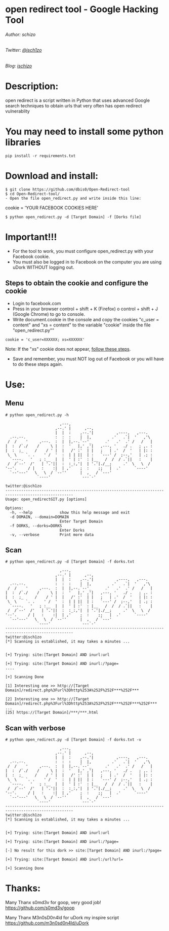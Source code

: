 # open redirect tool - Google Hacking Tool

###### Author: schizo
###### Twitter: [@isch1zo](https://twitter.com/isch1zo)
###### Blog: [ischizo](https://ischizo.com/)

# Description:

open redirect is a script written in Python that uses advanced Google search techniques to obtain urls that very often has open redirect vulnerablity

# You may need to install some python libraries
```
pip install -r requirements.txt
```

# Download and install:
```
$ git clone https://github.com/dbis0/Open-Redirect-tool
$ cd Open-Redirect-tool/
- Open the file open_redirect.py and write inside this line:
```
cookie = 'YOUR FACEBOOK COOKIES HERE'
```
$ python open_redirect.py -d [Target Domain] -f [Dorks file]
```
# Important!!!
- For the tool to work, you must configure open_redirect.py with your Facebook cookie.
- You must also be logged in to Facebook on the computer you are using uDork WITHOUT logging out.

## Steps to obtain the cookie and configure the cookie
- Login to facebook.com
- Press in your browser control + shift + K (Firefox) o control + shift + J (Google Chrome) to go to console.
- Write document.cookie in the console and copy the cookies "c_user = content" and "xs = content" to the variable "cookie" inside the file "open_redirect.py""
```
cookie = 'c_user=XXXXXX; xs=XXXXXX'
```
Note: If the "xs" cookie does not appear, [follow these steps](https://gist.github.com/sqren/0e4563f258c9e85e4ae1).
- Save and remember, you must NOT log out of Facebook or you will have to do these steps again.


# Use:

## Menu

```
# python open_redirect.py -h

                        ,---,                                     
                      ,--.' |      ,--,                           
                      |  |  :    ,--.'|          ,----,   ,---.   
  .--.--.             :  :  :    |  |,         .'   .`|  '   ,'\  
 /  /    '     ,---.  :  |  |,--.`--'_      .'   .'  .' /   /   | 
|  :  /`./    /     \ |  :  '   |,' ,'|   ,---, '   ./ .   ; ,. : 
|  :  ;_     /    / ' |  |   /' :'  | |   ;   | .'  /  '   | |: : 
 \  \    `. .    ' /  '  :  | | ||  | :   `---' /  ;--,'   | .; : 
  `----.   '   ; :__  |  |  ' | :'  : |__   /  /  / .`||   :    | 
 /  /`--'  /'   | '.'||  :  :_:,'|  | '.'|./__;     .'  \   \  /  
'--'.     / |   :    :|  | ,'    ;  :    ;;   |  .'      `----'   
  `--'---'   \   \  / `--''      |  ,   / `---'                   
              `----'              ---`-'                          
                                                                  
twitter:@isch1zo
----------------------------------------------------------------------------------------------------
Usage: open_redirectGIT.py [options]

Options:
  -h, --help            show this help message and exit
  -d DOMAIN, --domain=DOMAIN
                        Enter Target Domain
  -f DORKS, --dorks=DORKS
                        Enter Dorks
  -v, --verbose         Print more data
```
## Scan
```
# python open_redirect.py -d [Target Domain] -f dorks.txt

                        ,---,                                     
                      ,--.' |      ,--,                           
                      |  |  :    ,--.'|          ,----,   ,---.   
  .--.--.             :  :  :    |  |,         .'   .`|  '   ,'\  
 /  /    '     ,---.  :  |  |,--.`--'_      .'   .'  .' /   /   | 
|  :  /`./    /     \ |  :  '   |,' ,'|   ,---, '   ./ .   ; ,. : 
|  :  ;_     /    / ' |  |   /' :'  | |   ;   | .'  /  '   | |: : 
 \  \    `. .    ' /  '  :  | | ||  | :   `---' /  ;--,'   | .; : 
  `----.   '   ; :__  |  |  ' | :'  : |__   /  /  / .`||   :    | 
 /  /`--'  /'   | '.'||  :  :_:,'|  | '.'|./__;     .'  \   \  /  
'--'.     / |   :    :|  | ,'    ;  :    ;;   |  .'      `----'   
  `--'---'   \   \  / `--''      |  ,   / `---'                   
              `----'              ---`-'                          
----------------------------------------------------------------------------------------------------                                                                 
twitter:@isch1zo
[*] Scanning is established, it may takes a minutes ...


[+] Trying: site:[Target Domain] AND inurl:url

[+] Trying: site:[Target Domain] AND inurl:/?page=
....

[+] Scanning Done 

[1] Interesting one >> http://[Target Domain]/redirect.php%3Furl%3Dhttp%253A%252F%252F***%252F***

[2] Interesting one >> http://[Target Domain]/redirect.php%3Furl%3Dhttp%253A%252F%252F***%252F***%252F***
...
[25] https://[Target Domain]/***/***.html
```
## Scan with verbose
```
# python open_redirect.py -d [Target Domain] -f dorks.txt -v

                        ,---,                                     
                      ,--.' |      ,--,                           
                      |  |  :    ,--.'|          ,----,   ,---.   
  .--.--.             :  :  :    |  |,         .'   .`|  '   ,'\  
 /  /    '     ,---.  :  |  |,--.`--'_      .'   .'  .' /   /   | 
|  :  /`./    /     \ |  :  '   |,' ,'|   ,---, '   ./ .   ; ,. : 
|  :  ;_     /    / ' |  |   /' :'  | |   ;   | .'  /  '   | |: : 
 \  \    `. .    ' /  '  :  | | ||  | :   `---' /  ;--,'   | .; : 
  `----.   '   ; :__  |  |  ' | :'  : |__   /  /  / .`||   :    | 
 /  /`--'  /'   | '.'||  :  :_:,'|  | '.'|./__;     .'  \   \  /  
'--'.     / |   :    :|  | ,'    ;  :    ;;   |  .'      `----'   
  `--'---'   \   \  / `--''      |  ,   / `---'                   
              `----'              ---`-'                          
----------------------------------------------------------------------------------------------------                                                                  
twitter:@isch1zo
[*] Scanning is established, it may takes a minutes ...


[+] Trying: site:[Target Domain] AND inurl:url

[+] Trying: site:[Target Domain] AND inurl:/?page=

[-] No result for this dork >> site:[Target Domain] AND inurl:/?page=

[+] Trying: site:[Target Domain] AND inurl:/url?url=

[+] Scanning Done 
```
# Thanks:

Many Thanx s0md3v for goop, very good job! https://github.com/s0md3v/goop

Many Thanx M3n0sD0n4ld for uDork my inspire script https://github.com/m3n0sd0n4ld/uDork
